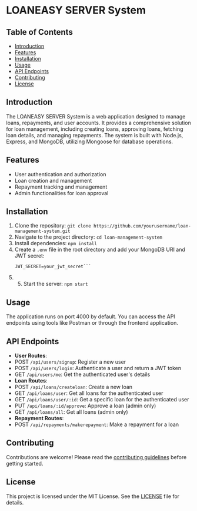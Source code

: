 # LOANEASY SERVER System

## Table of Contents
- [Introduction](#introduction)
- [Features](#features)
- [Installation](#installation)
- [Usage](#usage)
- [API Endpoints](#api-endpoints)
- [Contributing](#contributing)
- [License](#license)

## Introduction
The LOANEASY SERVER System is a web application designed to manage loans, repayments, and user accounts. It provides a comprehensive solution for loan management, including creating loans, approving loans, fetching loan details, and managing repayments. The system is built with Node.js, Express, and MongoDB, utilizing Mongoose for database operations.

## Features
- User authentication and authorization
- Loan creation and management
- Repayment tracking and management
- Admin functionalities for loan approval

## Installation
1. Clone the repository: `git clone https://github.com/yourusername/loan-management-system.git`
2. Navigate to the project directory: `cd loan-management-system`
3. Install dependencies: `npm install`
4. Create a `.env` file in the root directory and add your MongoDB URI and JWT secret:
    ```MONGODB_URI=your_mongodb_uri
    JWT_SECRET=your_jwt_secret```
5. 5. Start the server: `npm start`

## Usage
The application runs on port 4000 by default. You can access the API endpoints using tools like Postman or through the frontend application.

## API Endpoints
- **User Routes**:
 - POST `/api/users/signup`: Register a new user
 - POST `/api/users/login`: Authenticate a user and return a JWT token
 - GET `/api/users/me`: Get the authenticated user's details
- **Loan Routes**:
 - POST `/api/loans/createloan`: Create a new loan
 - GET `/api/loans/user`: Get all loans for the authenticated user
 - GET `/api/loans/user/:id`: Get a specific loan for the authenticated user
 - PUT `/api/loans/:id/approve`: Approve a loan (admin only)
 - GET `/api/loans/all`: Get all loans (admin only)
- **Repayment Routes**:
 - POST `/api/repayments/makerepayment`: Make a repayment for a loan

## Contributing
Contributions are welcome! Please read the [contributing guidelines](CONTRIBUTING.md) before getting started.

## License
This project is licensed under the MIT License. See the [LICENSE](LICENSE) file for details.
